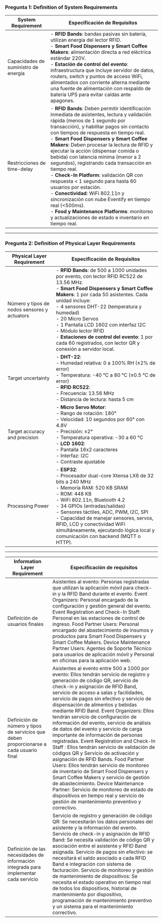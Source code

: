 ### Pregunta 1: Definition of System Requirements

| **System Requirement**             | **Especificación de Requisitos**                                                                                                                                                                                                                                                                                                                                                                                                                    |
|-----------------------------------|--------------------------------------------------------------------------------------------------------------------------------------------------------------------------------------------------------------------------------------------------------------------------------------------------------------------------------------------------------------------------------------------------------------------------------------------------------|
| Capacidades de suministro de energía | - **RFID Bands**: bandas pasivas sin batería, utilizan energía del lector RFID.<br>- **Smart Food Dispensers y Smart Coffee Makers**: alimentación directa a red eléctrica estándar 220V.<br>- **Estación de control del evento**: infraestructura que incluye servidor de datos, routers, switch y puntos de acceso WiFi, alimentados con corriente alterna mediante una fuente de alimentación con respaldo de batería UPS para evitar caídas ante apagones. |
| Restricciones de time-delay          | - **RFID Bands**: Deben permitir identificación inmediata de asistentes, lectura y validación rápida (menos de 1 segundo por transacción), y habilitar pagos sin contacto con tiempos de respuesta en tiempo real.<br>- **Smart Food Dispensers y Smart Coffee Makers**: Deben procesar la lectura de RFID y ejecutar la acción (dispensar comida o bebida) con latencia mínima (menor a 2 segundos), registrando cada transacción en tiempo real.<br>- **Check-In Platform**: validación QR con respuesta < 1 segundo para hasta 60 usuarios por estación.<br>- **Conectividad**: WiFi 802.11n y sincronización con nube Eventify en tiempo real (<500ms).<br>- **Food y Maintenance Platforms**: monitoreo y actualizaciones de estado e inventario en tiempo real. |

---

### Pregunta 2: Definition of Physical Layer Requirements

| **Physical Layer Requirement**       | **Especificación de Requisitos**                                                                                                                                                                                                                                                                                                                                                                                                     |
|-------------------------------------|---------------------------------------------------------------------------------------------------------------------------------------------------------------------------------------------------------------------------------------------------------------------------------------------------------------------------------------------------------------------------------------------------------------------------------------------------------------------------------|
| Número y tipos de nodos sensores y actuators | - **RFID Bands**: de 500 a 1000 unidades por evento, con lector RFID RC522 de 13.56 MHz.<br>- **Smart Food Dispensers y Smart Coffee Makers**: 1 por cada 50 asistentes. Cada unidad incluye:<br>   - 4 sensores DHT-22 (temperatura y humedad)<br>   - 20 Micro Servos<br>   - 1 Pantalla LCD 1602 con interfaz I2C<br>   - Módulo lector RFID<br>- **Estaciones de control del evento**: 1 por cada 60 registrados, con lector QR y conexión a servidor local.     |
| Target uncertainty                  | - **DHT-22**:<br>   - Humedad relativa: 0 a 100% RH (±2% de error)<br>   - Temperatura: -40 °C a 80 °C (±0.5 °C de error)<br>- **RFID RC522**:<br>   - Frecuencia: 13.56 MHz<br>   - Distancia de lectura: hasta 5 cm                                                                                                                                                                                                                                          |
| Target accuracy and precision       | - **Micro Servo Motor**:<br>   - Rango de rotación: 180°<br>   - Velocidad: 10 segundos por 60° con 4.8V<br>   - Precisión: ±2°<br>   - Temperatura operativa: -30 a 60 °C<br>- **LCD 1602**:<br>   - Pantalla 16x2 caracteres<br>   - Interfaz: I2C<br>   - Contraste ajustable                                                                                                                                                                       |
| Processing Power                    | - **ESP32**:<br>   - Procesador dual-core Xtensa LX6 de 32 bits a 240 MHz<br>   - Memoria RAM: 520 KB SRAM<br>   - ROM: 448 KB<br>   - WiFi 802.11n, Bluetooth 4.2<br>   - 34 GPIOs (entradas/salidas)<br>   - Sensores táctiles, ADC, PWM, I2C, SPI<br>   - Capacidad de manejar sensores, servos, RFID, LCD y conectividad WiFi simultáneamente, ejecutando lógica local y comunicación con backend (MQTT o HTTP).               |

---

| **Information Layer Requirement**     | **Especificación de requisitos** |
|--------------------------------------|----------------------------------|
| Definición de usuarios finales | Asistentes al evento: Personas registradas que utilizan la aplicación móvil para check-in y la RFID Band durante el evento. Event Organizers: Personal encargado de la configuración y gestión general del evento. Event Registration and Check-In Staff: Personal en las estaciones de control de ingreso. Food Partner Users: Personal encargado del abastecimiento de insumos y productos para Smart Food Dispensers y Smart Coffee Makers. Device Maintenance Partner Users: Agentes de Soporte Técnico para usuarios de aplicación móvil y Personal en oficinas para la aplicación web. |
| Definición de número y tipos de servicios que deben proporcionarse a cada usuario final | Asistentes al evento entre 500 a 1000 por evento: Ellos tendrán servicio de registro y generación de código QR, servicio de check-in y asignación de RFID Band, servicio de acceso a salas y facilidades, servicio de pagos sin efectivo y servicio de dispensación de alimentos y bebidas mediante RFID Band. Event Organizers: Ellos tendrán servicio de configuración de información del evento, servicio de análisis de datos del evento y servicio de carga importante de información de personas registradas. Event Registration and Check-In Staff : Ellos tendrán servicio de validación de códigos QR y Servicio de activación y asignación de RFID Bands. Food Partner Users: Ellos tendrán servicio de monitoreo de inventario de Smart Food Dispensers y Smart Coffee Makers y servicio de gestión de abastecimiento. Device Maintenance Partner: Servicio de monitoreo de estado de dispositivos en tiempo real y servicio de gestión de mantenimiento preventivo y correctivo. |
| Definición de las necesidades de información integrada para implementar cada servicio | Servicio de registro y generación de código QR: Se necesitarán los datos personales del asistente y la información del evento. Servicio de check-in y asignación de RFID Band: Se necesita validación de código QR y asociación entre el asistente y RFID Band asignada. Servicio de pagos sin efectivo: se necesitará el saldo asociado a cada RFID Band e integración con sistema de facturación. Servicio de monitoreo y gestión de mantenimiento de dispositivos: Se necesita el estado operativo en tiempo real de todos los dispositivos, historial de mantenimiento por dispositivo, programación de mantenimiento preventivo y un sistema para el mantenimiento correctivo. |
